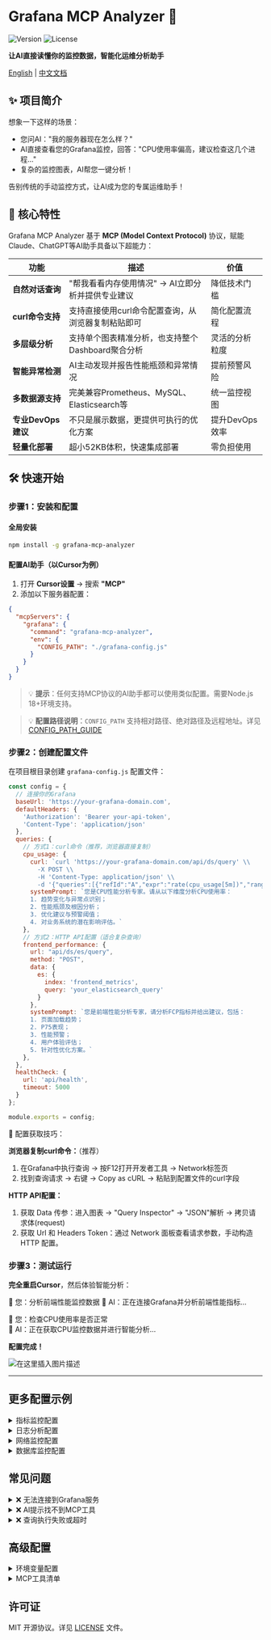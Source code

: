 # Grafana MCP Analyzer 🤖

![Version](https://img.shields.io/npm/v/grafana-mcp-analyzer) ![License](https://img.shields.io/npm/l/grafana-mcp-analyzer) 

**让AI直接读懂你的监控数据，智能化运维分析助手**

[English](https://github.com/SailingCoder/grafana-mcp-analyzer/blob/main/README_EN.md) | [中文文档](https://github.com/SailingCoder/grafana-mcp-analyzer/blob/main/README.md)

## ✨ 项目简介

想象一下这样的场景：
- 您问AI："我的服务器现在怎么样？" 
- AI直接查看您的Grafana监控，回答："CPU使用率偏高，建议检查这几个进程..."
- 复杂的监控图表，AI帮您一键分析！


告别传统的手动监控方式，让AI成为您的专属运维助手！

## 🚀 核心特性

Grafana MCP Analyzer 基于 **MCP (Model Context Protocol)** 协议，赋能Claude、ChatGPT等AI助手具备以下超能力：

| 功能 | 描述 | 价值 |
|------|------|------|
| **自然对话查询** | "帮我看看内存使用情况" → AI立即分析并提供专业建议 | 降低技术门槛 |
| **curl命令支持** | 支持直接使用curl命令配置查询，从浏览器复制粘贴即可 | 简化配置流程 |
| **多层级分析** | 支持单个图表精准分析，也支持整个Dashboard聚合分析 | 灵活的分析粒度 |
| **智能异常检测** | AI主动发现并报告性能瓶颈和异常情况 | 提前预警风险 |
| **多数据源支持** | 完美兼容Prometheus、MySQL、Elasticsearch等 | 统一监控视图 |
| **专业DevOps建议** | 不只是展示数据，更提供可执行的优化方案 | 提升DevOps效率 |
| **轻量化部署** | 超小52KB体积，快速集成部署 | 零负担使用 |

## 🛠️ 快速开始

### 步骤1：安装和配置

#### 全局安装
```bash
npm install -g grafana-mcp-analyzer
```

#### 配置AI助手（以Cursor为例）

1. 打开 **Cursor设置** → 搜索 **"MCP"**
2. 添加以下服务器配置：

```json
{
  "mcpServers": {
    "grafana": {
      "command": "grafana-mcp-analyzer",
      "env": {
        "CONFIG_PATH": "./grafana-config.js"
      }
    }
  }
}
```

> 💡 **提示**：任何支持MCP协议的AI助手都可以使用类似配置。需要Node.js 18+环境支持。

> 💡 **配置路径说明**：`CONFIG_PATH` 支持相对路径、绝对路径及远程地址。详见 [CONFIG_PATH_GUIDE](https://github.com/SailingCoder/grafana-mcp-analyzer/blob/main/docs/CONFIG_PATH_GUIDE.md)

### 步骤2：创建配置文件

在项目根目录创建 `grafana-config.js` 配置文件：

```javascript
const config = {
  // 连接你的Grafana
  baseUrl: 'https://your-grafana-domain.com',
  defaultHeaders: {
    'Authorization': 'Bearer your-api-token',
    'Content-Type': 'application/json'
  },
  queries: {
    // 方式1：curl命令（推荐，浏览器直接复制）
    cpu_usage: {
      curl: `curl 'https://your-grafana-domain.com/api/ds/query' \\
        -X POST \\
        -H 'Content-Type: application/json' \\
        -d '{"queries":[{"refId":"A","expr":"rate(cpu_usage[5m])","range":{"from":"now-1h","to":"now"}}]}'`,
      systemPrompt: `您是CPU性能分析专家。请从以下维度分析CPU使用率：
      1. 趋势变化与异常点识别；
      2. 性能瓶颈及根因分析；
      3. 优化建议与预警阈值；
      4. 对业务系统的潜在影响评估。`
    },
    // 方式2：HTTP API配置（适合复杂查询）
    frontend_performance: {
      url: "api/ds/es/query",
      method: "POST",
      data: {
        es: {
          index: 'frontend_metrics',
          query: 'your_elasticsearch_query'
        }
      },
      systemPrompt: `您是前端性能分析专家，请分析FCP指标并给出建议，包括：
      1. 页面加载趋势；
      2. P75表现；
      3. 性能预警；
      4. 用户体验评估；
      5. 针对性优化方案。`
    },
  },
  healthCheck: { 
    url: 'api/health',
    timeout: 5000
  }
};

module.exports = config;
```

📌 配置获取技巧：

**浏览器复制curl命令：**（推荐）
1. 在Grafana中执行查询 → 按F12打开开发者工具 → Network标签页
2. 找到查询请求 → 右键 → Copy as cURL → 粘贴到配置文件的curl字段

**HTTP API配置：**
1. 获取 Data 传参：进入图表 → "Query Inspector" → "JSON"解析 → 拷贝请求体(request)
2. 获取 Url 和 Headers Token：通过 Network 面板查看请求参数，手动构造 HTTP 配置。

### 步骤3：测试运行

**完全重启Cursor**，然后体验智能分析：

👤 您：分析前端性能监控数据
🤖 AI：正在连接Grafana并分析前端性能指标...

👤 您：检查CPU使用率是否正常  
🤖 AI：正在获取CPU监控数据并进行智能分析...

**配置完成！**

![在这里插入图片描述](https://i-blog.csdnimg.cn/direct/922ac00595694c5796556586b224d63f.png#pic_center)


---

## 更多配置示例

<details>
<summary>指标监控配置</summary>

```javascript
// 指标查询
prometheus_metrics: {
  curl: `curl 'api/ds/query' \\
    -X POST \\
    -H 'Content-Type: application/json' \\
    -d '{"queries":[{
      "refId":"A",
      "expr":"node_memory_MemAvailable_bytes / node_memory_MemTotal_bytes * 100",
      "range":{"from":"now-2h","to":"now"}
    }]}'`,
  systemPrompt: `内存使用率专家分析：重点关注内存泄漏风险、使用趋势、异常波动和优化建议。`
}
```

</details>

<details>
<summary>日志分析配置</summary>

```javascript
// Elasticsearch日志查询
error_logs: {
  url: "api/ds/es/query", 
  method: "POST",
  data: {
    es: {
      index: "app-logs-*",
      query: {
        "query": {
          "bool": {
            "must": [
              {"term": {"level": "ERROR"}},
              {"range": {"@timestamp": {"gte": "now-1h"}}}
            ]
          }
        }
      }
    }
  },
  systemPrompt: `日志分析专家：识别错误模式、频率分析、影响评估和问题定位建议。`
}
```

</details>

<details>
<summary>网络监控配置</summary>

```javascript
// 网络延迟监控
network_latency: {
  curl: `curl 'api/ds/query' \\
    -X POST \\
    -d '{"queries":[{
      "refId":"A", 
      "expr":"histogram_quantile(0.95, rate(http_request_duration_seconds_bucket[5m]))",
      "range":{"from":"now-30m","to":"now"}
    }]}'`,
  systemPrompt: `网络性能专家：分析P95延迟、识别慢请求、网络瓶颈定位和优化策略。`
}
```

</details>

<details>
<summary>数据库监控配置</summary>

```javascript
// MySQL性能监控
mysql_performance: {
  url: "api/ds/mysql/query",
  method: "POST", 
  data: {
    sql: "SELECT * FROM performance_schema.events_statements_summary_by_digest ORDER BY avg_timer_wait DESC LIMIT 10"
  },
  systemPrompt: `数据库性能专家：慢查询分析、索引优化建议、查询性能趋势评估。`
}
```

</details>

## 常见问题

<details>
<summary>❌ 无法连接到Grafana服务</summary>

- 检查Grafana地址格式：必须包含`https://`或`http://`
- 验证API密钥有效性：确保未过期且有足够权限
- 测试网络连通性和防火墙设置

</details>

<details>
<summary>❌ AI提示找不到MCP工具</summary>

- 完全退出Cursor并重新启动
- 检查配置文件路径是否正确
- 确保Node.js版本 ≥ 18（node -v）

</details>

<details>
<summary>❌ 查询执行失败或超时</summary>

- 增加timeout设置
- 检查数据源连接状态
- 数据量过大，减小时间范围

</details>

## 高级配置

<details>
<summary>环境变量配置</summary>

```bash
export GRAFANA_URL="https://your-grafana.com"
export GRAFANA_TOKEN="your-api-token"
```

</details>

<details>
<summary>MCP工具清单</summary>

| 工具 | 功能 | 使用场景 |
|------|------|----------|
| `analyze_query` | 查询+AI分析 | 需要专业建议 |
| `execute_query` | 原始数据查询 | 仅需要数据 |
| `check_health` | 健康检查 | 状态监控 |
| `list_queries` | 查询列表 | 查看配置 |

工具使用方式

```javascript
// AI助手会自动选择合适的工具
👤 "分析CPU使用情况" → 🤖 调用 analyze_query
👤 "获取内存数据" → 🤖 调用 execute_query  
👤 "检查服务状态" → 🤖 调用 check_health
👤 "有哪些监控查询" → 🤖 调用 list_queries
```
</details>



## 许可证

MIT 开源协议。详见 [LICENSE](LICENSE) 文件。

